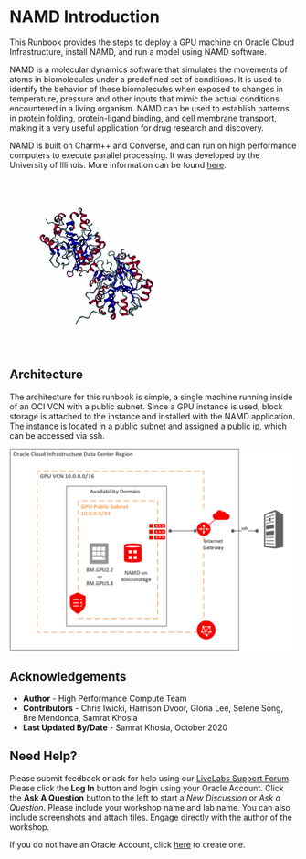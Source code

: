 # NAMD Introduction

This Runbook provides the steps to deploy a GPU machine on Oracle Cloud Infrastructure, install NAMD, and run a model using NAMD software.

NAMD is a molecular dynamics software that simulates the movements of atoms in biomolecules under a predefined set of conditions. It is used to identify the behavior of these biomolecules when exposed to changes in temperature, pressure and other inputs that mimic the actual conditions encountered in a living organism. NAMD can be used to establish patterns in protein folding, protein-ligand binding, and cell membrane transport, making it a very useful application for drug research and discovery.

NAMD is built on Charm++ and Converse, and can run on high performance computers to execute parallel processing. It was developed by the University of Illinois. More information can be found [here](http://charm.cs.illinois.edu/research/moldyn).

![](./images/protein.gif)

## **Architecture**

The architecture for this runbook is simple, a single machine running inside of an OCI VCN with a public subnet.
Since a GPU instance is used, block storage is attached to the instance and installed with the NAMD application. The instance is located in a public subnet and assigned a public ip, which can be accessed via ssh.


![](./images/arch-draft.png)

## Acknowledgements
* **Author** - High Performance Compute Team
* **Contributors** -  Chris Iwicki, Harrison Dvoor, Gloria Lee, Selene Song, Bre Mendonca, Samrat Khosla
* **Last Updated By/Date** - Samrat Khosla, October 2020


## Need Help?
Please submit feedback or ask for help using our [LiveLabs Support Forum](https://community.oracle.com/tech/developers/categories/high-performance-computing-hpc). Please click the **Log In** button and login using your Oracle Account. Click the **Ask A Question** button to the left to start a *New Discussion* or *Ask a Question*.  Please include your workshop name and lab name.  You can also include screenshots and attach files.  Engage directly with the author of the workshop.

If you do not have an Oracle Account, click [here](https://profile.oracle.com/myprofile/account/create-account.jspx) to create one.